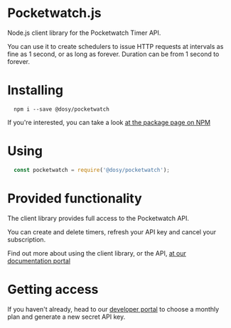 # Pocketwatch.js

Node.js client library for the Pocketwatch Timer API.

You can use it to create schedulers to issue HTTP requests at intervals as fine as 1 second, or as long as forever. Duration can be from 1 second to forever.

# Installing

```shell
  npm i --save @dosy/pocketwatch
```

If you're interested, you can take a look [at the package page on NPM](https://www.npmjs.com/package/@dosy/pocketwatch)

# Using

```js
  const pocketwatch = require('@dosy/pocketwatch');
```

# Provided functionality

The client library provides full access to the Pocketwatch API.

You can create and delete timers, refresh your API key and cancel your subscription.

Find out more about using the client library, or the API, [at our documentation portal](https://dosyago-corp.github.io/pocketwatch-api/)

# Getting access

If you haven't already, head to our [developer portal](https://api.pocketwatch.xyz/) to choose a monthly plan and generate a new secret API key. 


